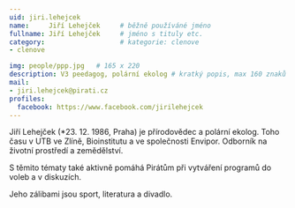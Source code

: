 ```yaml
---
uid: jiri.lehejcek
name:     Jiří Lehejček  	# běžně používáné jméno
fullname: Jiří Lehejček  	# jméno s tituly etc.
category:                   # kategorie: clenove
- clenove

img: people/ppp.jpg   # 165 x 220
description: V3 peedagog, polární ekolog # kratký popis, max 160 znaků
mail:
- jiri.lehejcek@pirati.cz
profiles:
  facebook: https://www.facebook.com/jirilehejcek
---
```


Jiří Lehejček (*23. 12. 1986, Praha) je přírodovědec a polární ekolog. Toho času v UTB ve Zlíně, Bioinstitutu a ve společnosti Envipor. Odborník na životní prostředí a zemědělství.

S těmito tématy také aktivně pomáhá Pirátům při vytváření programů do voleb a v diskuzích.

Jeho zálibami jsou sport, literatura a divadlo.
